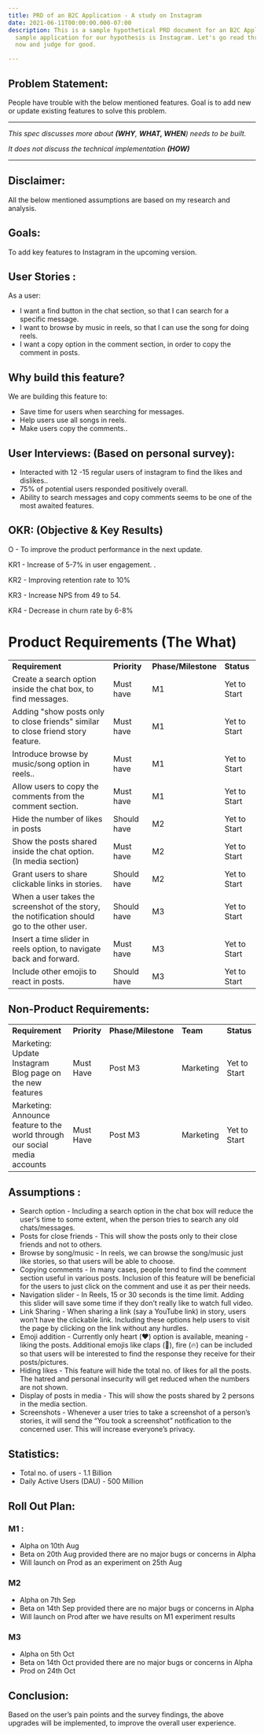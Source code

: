 ```yaml
---
title: PRD of an B2C Application - A study on Instagram
date: 2021-06-11T00:00:00.000-07:00
description: This is a sample hypothetical PRD document for an B2C Application. The
  sample application for our hypothesis is Instagram. Let's go read through the doc
  now and judge for good.

---
```

## Problem Statement:

People have trouble with the below mentioned features. Goal is to add new or update existing features to solve this problem.

***

_This spec discusses more about **(WHY**, **WHAT, WHEN**) needs to be built._

_It does not discuss the technical implementation **(HOW)**_

***

## Disclaimer:

All the below mentioned assumptions are based on my research and analysis.

## Goals:

To add key features to Instagram in the upcoming version.

## User Stories :

As a user:

* I want a find button in the chat section, so that I can search for a specific message.
* I want to browse by music in reels, so that I can use the song for doing reels.
* I want a copy option in the comment section, in order to copy the comment in posts.

## Why build this feature?

We are building this feature to:

* Save time for users when searching for messages.
* Help users use all songs in reels.
* Make users copy the comments..

## User Interviews: (Based on personal survey):

* Interacted with 12 -15 regular users of instagram to find the likes and dislikes..
* 75% of potential users responded positively overall.
* Ability to search messages and copy comments seems to be one of the most awaited features.

## OKR: (Objective & Key Results)

O - To improve the product performance in the next update.

KR1 - Increase of 5-7% in user engagement. .

KR2 - Improving retention rate to 10%

KR3 - Increase NPS from 49 to 54.

KR4 - Decrease in churn rate by 6-8%

# Product Requirements (The What)

<table> <tr> <td><strong>Requirement</strong> </td> <td><strong>Priority</strong> </td> <td><strong>Phase/Milestone</strong> </td> <td><strong>Status</strong> </td> </tr> <tr> <td>Create a search option inside the chat box, to find messages. </td> <td>Must have </td> <td>M1 </td> <td>Yet to Start </td> </tr><tr> <td> Adding "show posts only to close friends" similar to close friend story feature. </td> <td>Must have </td> <td>M1 </td> <td>Yet to Start </td> </tr>

<td>Introduce browse by music/song option in reels.. </td> <td>Must have </td> <td>M1 </td> <td>Yet to Start </td> </tr> <tr> <td>Allow users to copy the comments from the comment section. </td> <td>Must have </td> <td>M1 </td> <td>Yet to Start </td> </tr> <tr> <td>Hide the number of likes in posts </td> <td>Should have </td> <td>M2 </td> <td>Yet to Start </td> </tr> <tr> <td>Show the posts shared inside the chat option. (In media section) </td> <td>Must have </td> <td>M2 </td> <td>Yet to Start </td> </tr> <tr> <td>Grant users to share clickable links in stories. </td> <td>Should have </td> <td>M2 </td> <td>Yet to Start </td> </tr> <tr> <td>When a user takes the screenshot of the story, the notification should go to the other user. </td> <td>Should have </td> <td>M3 </td> <td>Yet to Start </td> </tr> <tr> <td>Insert a time slider in reels option, to navigate back and forward. </td> <td>Must have </td> <td>M3 </td> <td>Yet to Start </td> </tr> <tr> <td>Include other emojis to react in posts. </td> <td>Should have </td> <td>M3 </td> <td>Yet to Start </td> </tr> </table>

## Non-Product Requirements:

<table>
<tr>
<td><strong>Requirement</strong>
</td>
<td><strong>Priority</strong>
</td>
<td><strong>Phase/Milestone</strong>
</td>
<td><strong>Team</strong>
</td>
<td><strong>Status</strong>
</td>
</tr>
<tr>
<td>Marketing: Update Instagram Blog page on the new features
</td>
<td>Must Have
</td>
<td>Post M3
</td>
<td>Marketing
</td>
<td>Yet to Start
</td>
</tr>
<tr>
<td>Marketing: Announce feature to the world through our social media accounts
</td>
<td>Must Have
</td>
<td>Post M3
</td>
<td>Marketing
</td>
<td>Yet to Start
</td>
</tr>
</table>

## Assumptions :

* Search option - Including a search option in the chat box will reduce the user's time to some extent, when the person tries to search any old chats/messages.
* Posts for close friends - This will show the posts only to their close friends and not to others.
* Browse by song/music - In reels, we can browse the song/music just like stories, so that users will be able to choose.
* Copying comments - In many cases, people tend to find the comment section useful in various posts. Inclusion of this feature will be beneficial for the users to just click on the comment and use it as per their needs.
* Navigation slider - In Reels, 15 or 30 seconds is the time limit. Adding this slider will save some time if they don’t really like to watch full video.
* Link Sharing - When sharing a link (say a YouTube link) in story, users won’t have the clickable link. Including these options help users to visit the page by clicking on the link without any hurdles.
* Emoji addition - Currently only heart (❤️) option is available, meaning - liking the posts. Additional emojis like claps (👏), fire (🔥) can be included so that users will be interested to find the response they receive for their posts/pictures.
* Hiding likes - This feature will hide the total no. of likes for all the posts. The hatred and personal insecurity will get reduced when the numbers are not shown.
* Display of posts in media - This will show the posts shared by 2 persons in the media section.
* Screenshots - Whenever a user tries to take a screenshot of a person’s stories, it will send the “You took a screenshot” notification to the concerned user. This will increase everyone’s privacy.

## Statistics:

* Total no. of users - 1.1 Billion
* Daily Active Users (DAU) - 500 Million

## Roll Out Plan:

### M1 :

* Alpha on 10th Aug
* Beta on 20th Aug provided there are no major bugs or concerns in Alpha
* Will launch on Prod as an experiment on 25th Aug

### M2

* Alpha on 7th Sep
* Beta on 14th Sep provided there are no major bugs or concerns in Alpha
* Will launch on Prod after we have results on M1 experiment results

### M3

* Alpha on 5th Oct
* Beta on 14th Oct provided there are no major bugs or concerns in Alpha
* Prod on 24th Oct

## Conclusion:

Based on the user’s pain points and the survey findings, the above upgrades will be implemented, to improve the overall user experience.